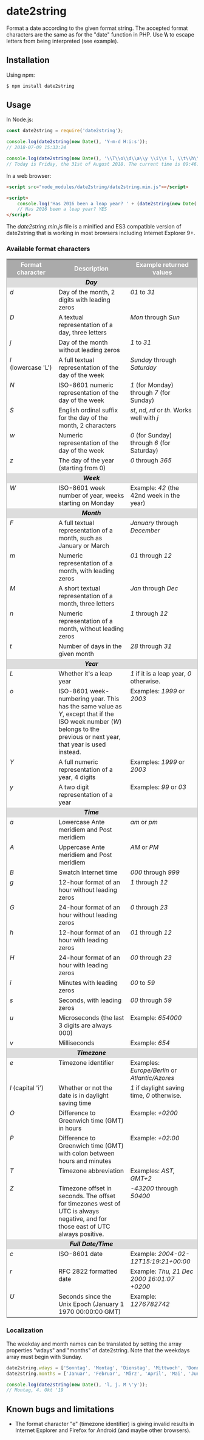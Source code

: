 # date2string

Format a date according to the given format string.
The accepted format characters are the same as for the "date" function in PHP.
Use **\\\\** to escape letters from being interpreted (see example).

## Installation

Using npm:

```sh
$ npm install date2string
```

## Usage

In Node.js:

```js
const date2string = require('date2string');

console.log(date2string(new Date(), 'Y-m-d H:i:s'));
// 2018-07-09 15:33:24

console.log(date2string(new Date(), '\\T\\o\\d\\a\\y \\i\\s l, \\t\\h\\e jS \\o\\f F Y. \\T\\h\\e \\c\\u\\r\\r\\e\\n\\t \\t\\i\\m\\e \\i\\s h:i:s A.'));
// Today is Friday, the 31st of August 2018. The current time is 09:46:02 PM.
```
In a web browser:

```html
<script src="node_modules/date2string/date2string.min.js"></script>

<script>
    console.log('Has 2016 been a leap year? ' + (date2string(new Date('2016'), 'L') === '1' ? 'YES' : 'NO'));
    // Has 2016 been a leap year? YES
</script>
```
The *date2string.min.js* file is a minified and ES3 compatible version of date2string that is working in most browsers including Internet Explorer 9+.

### Available format characters

<table style="border: 1px solid #AAAAAA;">
<tr valign="middle" style="color: #FFFFFF; background-color: #AAAAAA;">
    <th>Format character</th>
    <th>Description</th>
    <th>Example returned values</th>
</tr>
<tr valign="top" style="background-color: #DDDDDD; color: #000000;">
    <td></td>
    <td align="center"><b><i>Day</i></b></td>
    <td></td>
</tr>
<tr valign="top">
    <td><i>d</i></td>
    <td>Day of the month, 2 digits with leading zeros</td>
    <td><i>01</i> to <i>31</i></td>
</tr>
<tr valign="top">
    <td><i>D</i></td>
    <td>A textual representation of a day, three letters</td>
    <td><i>Mon</i> through <i>Sun</i></td>
</tr>
<tr valign="top">
    <td><i>j</i></td>
    <td>Day of the month without leading zeros</td>
    <td><i>1</i> to <i>31</i></td>
</tr>
<tr valign="top">
    <td><i>l</i> (lowercase&nbsp;'L')</td>
    <td>A full textual representation of the day of the week</td>
    <td><i>Sunday</i> through <i>Saturday</i></td>
</tr>
<tr valign="top">
    <td><i>N</i></td>
    <td>ISO-8601 numeric representation of the day of the week</td>
    <td><i>1</i> (for Monday) through <i>7</i> (for Sunday)</td>
</tr>
<tr valign="top">
    <td><i>S</i></td>
    <td>English ordinal suffix for the day of the month, 2 characters</td>
    <td><i>st</i>, <i>nd</i>, <i>rd</i> or <i>th</i>. Works well with <i>j</i></td>
</tr>
<tr valign="top">
    <td><i>w</i></td>
    <td>Numeric representation of the day of the week</td>
    <td><i>0</i> (for Sunday) through <i>6</i> (for Saturday)</td>
</tr>
<tr valign="top">
    <td><i>z</i></td>
    <td>The day of the year (starting from 0)</td>
    <td><i>0</i> through <i>365</i></td>
</tr>
<tr valign="top" style="background-color: #DDDDDD; color: #000000;">
    <td></td>
    <td align="center"><b><i>Week</i></b></td>
    <td></td>
</tr>
<tr valign="top">
    <td><i>W</i></td>
    <td>ISO-8601 week number of year, weeks starting on Monday</td>
    <td>Example: <i>42</i> (the 42nd week in the year)</td>
</tr>
<tr valign="top" style="background-color: #DDDDDD; color: #000000;">
    <td></td>
    <td align="center"><b><i>Month</i></b></td>
    <td></td>
</tr>
<tr valign="top">
    <td><i>F</i></td>
    <td>A full textual representation of a month, such as January or March</td>
    <td><i>January</i> through <i>December</i></td>
</tr>
<tr valign="top">
    <td><i>m</i></td>
    <td>Numeric representation of a month, with leading zeros</td>
    <td><i>01</i> through <i>12</i></td>
</tr>
<tr valign="top">
    <td><i>M</i></td>
    <td>A short textual representation of a month, three letters</td>
    <td><i>Jan</i> through <i>Dec</i></td>
</tr>
<tr valign="top">
    <td><i>n</i></td>
    <td>Numeric representation of a month, without leading zeros</td>
    <td><i>1</i> through <i>12</i></td>
</tr>
<tr valign="top">
    <td><i>t</i></td>
    <td>Number of days in the given month</td>
    <td><i>28</i> through <i>31</i></td>
</tr>
<tr valign="top" style="background-color: #DDDDDD; color: #000000;">
    <td></td>
    <td align="center"><b><i>Year</i></b></td>
    <td></td>
</tr>
<tr valign="top">
    <td><i>L</i></td>
    <td>Whether it's a leap year</td>
    <td><i>1</i> if it is a leap year, <i>0</i> otherwise.</td>
</tr>
<tr valign="top">
    <td><i>o</i></td>
    <td>
        ISO-8601 week-numbering year. This has the same value as
        <i>Y</i>, except that if the ISO week number
        (<i>W</i>) belongs to the previous or next year, that year
        is used instead.
    </td>
    <td>Examples: <i>1999</i> or <i>2003</i></td>
</tr>
<tr valign="top">
    <td><i>Y</i></td>
    <td>A full numeric representation of a year, 4 digits</td>
    <td>Examples: <i>1999</i> or <i>2003</i></td>
</tr>
<tr valign="top">
    <td><i>y</i></td>
    <td>A two digit representation of a year</td>
    <td>Examples: <i>99</i> or <i>03</i></td>
</tr>
<tr valign="top" style="background-color: #DDDDDD; color: #000000;">
    <td></td>
    <td align="center"><b><i>Time</i></b></td>
    <td></td>
</tr>
<tr valign="top">
    <td><i>a</i></td>
    <td>Lowercase Ante meridiem and Post meridiem</td>
    <td><i>am</i> or <i>pm</i></td>
</tr>
<tr valign="top">
    <td><i>A</i></td>
    <td>Uppercase Ante meridiem and Post meridiem</td>
    <td><i>AM</i> or <i>PM</i></td>
</tr>
<tr valign="top">
    <td><i>B</i></td>
    <td>Swatch Internet time</td>
    <td><i>000</i> through <i>999</i></td>
</tr>
<tr valign="top">
    <td><i>g</i></td>
    <td>12-hour format of an hour without leading zeros</td>
    <td><i>1</i> through <i>12</i></td>
</tr>
<tr valign="top">
    <td><i>G</i></td>
    <td>24-hour format of an hour without leading zeros</td>
    <td><i>0</i> through <i>23</i></td>
</tr>
<tr valign="top">
    <td><i>h</i></td>
    <td>12-hour format of an hour with leading zeros</td>
    <td><i>01</i> through <i>12</i></td>
</tr>
<tr valign="top">
    <td><i>H</i></td>
    <td>24-hour format of an hour with leading zeros</td>
    <td><i>00</i> through <i>23</i></td>
</tr>
<tr valign="top">
    <td><i>i</i></td>
    <td>Minutes with leading zeros</td>
    <td><i>00</i> to <i>59</i></td>
</tr>
<tr valign="top">
    <td><i>s</i></td>
    <td>Seconds, with leading zeros</td>
    <td><i>00</i> through <i>59</i></td>
</tr>
<tr valign="top">
    <td><i>u</i></td>
    <td>Microseconds (the last 3 digits are always 000)</td>
    <td>Example: <i>654000</i></td>
</tr>
<tr valign="top">
    <td><i>v</i></td>
    <td>Milliseconds</td>
    <td>Example: <i>654</i></td>
</tr>
<tr valign="top" style="background-color: #DDDDDD; color: #000000;">
    <td></td>
    <td align="center"><b><i>Timezone</i></b></td>
    <td></td>
</tr>
<tr valign="top">
    <td><i>e</i></td>
    <td>Timezone identifier</td>
    <td>Examples: <i>Europe/Berlin</i> or <i>Atlantic/Azores</i></td>
</tr>
<tr valign="top">
    <td><i>I</i> (capital&nbsp;'i')</td>
    <td>Whether or not the date is in daylight saving time</td>
    <td><i>1</i> if daylight saving time, <i>0</i> otherwise.</td>
</tr>
<tr valign="top">
    <td><i>O</i></td>
    <td>Difference to Greenwich time (GMT) in hours</td>
    <td>Example: <i>+0200</i></td>
</tr>
<tr valign="top">
    <td><i>P</i></td>
    <td>Difference to Greenwich time (GMT) with colon between hours and minutes</td>
    <td>Example: <i>+02:00</i></td>
</tr>
<tr valign="top">
    <td><i>T</i></td>
    <td>Timezone abbreviation</td>
    <td>Examples: <i>AST, GMT+2</i></td>
</tr>
<tr valign="top">
    <td><i>Z</i></td>
    <td>
        Timezone offset in seconds. The offset for timezones west of UTC is always
        negative, and for those east of UTC always positive.
    </td>
    <td><i>-43200</i> through <i>50400</i></td>
</tr>
<tr valign="top" style="background-color: #DDDDDD; color: #000000;">
    <td></td>
    <td align="center"><b><i>Full Date/Time</i></b></td>
    <td></td>
</tr>
<tr valign="top">
    <td><i>c</i></td>
    <td>ISO-8601 date</td>
    <td>Example: <i>2004-02-12T15:19:21+00:00</i></td>
</tr>
<tr valign="top">
    <td><i>r</i></td>
    <td>RFC 2822 formatted date</td>
    <td>Example: <i>Thu, 21 Dec 2000 16:01:07 +0200</i></td>
</tr>
<tr valign="top">
    <td><i>U</i></td>
    <td>Seconds since the Unix Epoch (January 1 1970 00:00:00 GMT)</td>
    <td>Example: <i>1276782742</i></td>
</tr>
</table>
</div>

### Localization
The weekday and month names can be translated by setting the array properties "wdays" and "months" of date2string. Note that the weekdays array must begin with Sunday.
```js
date2string.wdays = ['Sonntag', 'Montag', 'Dienstag', 'Mittwoch', 'Donnerstag', 'Freitag', 'Samstag', 'Sonntag'];
date2string.months = ['Januar', 'Februar', 'März', 'April', 'Mai', 'Juni', 'Juli', 'August', 'September', 'Oktober', 'November', 'Dezember'];

console.log(date2string(new Date(), 'l, j. M \'y'));
// Montag, 4. Okt '19
```

## Known bugs and limitations
- The format character "e" (timezone identifier) is giving invalid results in Internet Explorer and Firefox for Android (and maybe other browsers).
